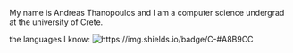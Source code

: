 My name is Andreas Thanopoulos and I am a computer science undergrad at the university of Crete.

the languages I know:
<img alt="https://img.shields.io/badge/C-#A8B9CC"/>
